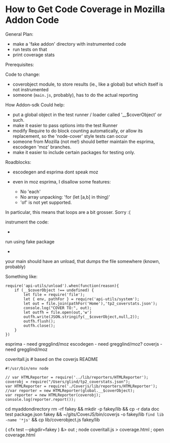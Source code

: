 How to Get Code Coverage in Mozilla Addon Code
================================================

General Plan:

* make a 'fake addon' directory with instrumented code
* run tests on that
* print coverage stats

Prerequisites:


Code to change:

* coverobject module, to store results (ie., like a global)
  but which itself is not instrumented
* someone (`main.js`, probably), has to do the actual reporting


How Addon-sdk Could help:

* put a global object in the test runner / loader called '__$coverObject' or such.
* make it easier to pass options into the test Runner
* modify Require to do block counting automatically, or allow its replacement,
  so the 'node-cover' style tests can occur
* someone from Mozilla (not me!) should better maintain the esprima, escodegen 'moz' branches.
* make it easier to include certain packages for testing only.


Roadblocks:

* escodegen and esprima dont speak moz
* even in moz esprima, I disallow some features:

  * No 'each'
  * No array unpacking:  'for (let [a,b] in thing)'
  * 'of' is not yet supported.

In particular, this means that loops are a bit grosser.  Sorry :(

instrument the code:

*

run using fake package

*


your main should have an unload, that dumps the file somewhere (known, probably)

Something like:

    require('api-utils/unload').when(function(reason){
        if (__$coverObject !== undefined) {
            let file = require('file');
            let { env, pathFor } = require('api-utils/system');
            let out = file.join(pathFor('Home'),'tp2_coverstats.json');
            console.log("COVER TO:", out);
            let outfh = file.open(out,'w')
            outfh.write(JSON.stringify(__$coverObject,null,2));
            outfh.flush();
            outfh.close();
        }
    })


esprima - need gregglind/moz
escodegen - need gregglind/moz?
coverjs - need gregglind/moz

coveritall.js  # based on the coverjs README

    #!/usr/bin/env node

    // var HTMLReporter = require('../lib/reporters/HTMLReporter');
    coverobj = require("/Users/glind/tp2_coverstats.json");
    var HTMLReporter = require('./Coverjs/lib/reporters/HTMLReporter');
    //var reporter = new HTMLReporter(global.__$coverObject);
    var reporter = new HTMLReporter(coverobj);
    console.log(reporter.report());


cd myaddondirectory
rm -rf fakey && mkdir -p fakey/lib && cp -r data doc test package.json fakey && ~/gits/CoverJS/bin/coverjs -o fakey/lib `find lib -name '*js'` && cp lib/coverobject.js  fakey/lib

( cfx test --pkgdir=fakey ) &> out ; node coveritall.js > coverage.html ; open coverage.html

